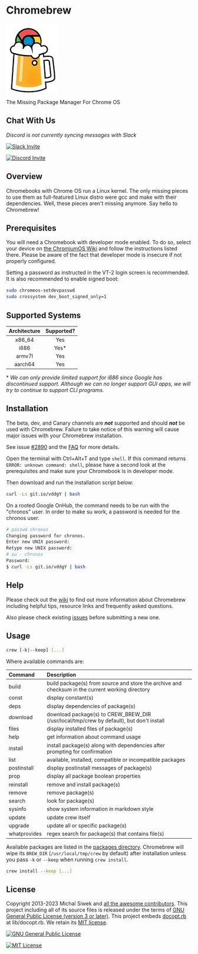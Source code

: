 
# Chromebrew

![Chromebrew logo](/images/brew.png)

The Missing Package Manager For Chrome OS

## Chat With Us

_Discord is not currently syncing messages with Slack_

[![Slack Invite](https://cdn.bfldr.com/5H442O3W/at/pl546j-7le8zk-838dm2/Slack_RGB.png?auto=webp&format=png)](mailto:crewonslack@gmail.com?subject=Slack%20invitation%20link%20request&body=Auto-generated%20by%20README.md)

[![Discord Invite](https://discord.com/assets/ff41b628a47ef3141164bfedb04fb220.png)](https://discord.gg/QRrzBXN)

## Overview

Chromebooks with Chrome OS run a Linux kernel. The only missing pieces to use them as full-featured Linux distro were gcc and make with their dependencies. Well, these pieces aren't missing anymore. Say hello to Chromebrew!

## Prerequisites

You will need a Chromebook with developer mode enabled. To do so, select your device on [the ChromiumOS Wiki](https://www.chromium.org/chromium-os/developer-information-for-chrome-os-devices) and follow the instructions listed there. Please be aware of the fact that developer mode is insecure if not properly configured.

Setting a password as instructed in the VT-2 login screen is recommended. It is also recommended to enable signed boot:

```bash
sudo chromeos-setdevpasswd
sudo crossystem dev_boot_signed_only=1
```

## Supported Systems

| Architecture | Supported? |
|:---:|:---:|
| x86_64 | Yes |
| i686 | Yes\* |
| armv7l | Yes |
| aarch64 | Yes |

\* _We can only provide limited support for i686 since Google has discontinued support. Although we can no longer support GUI apps, we will try to continue to support CLI programs._

## Installation

The beta, dev, and Canary channels are ***not*** supported and should ***not*** be used with Chromebrew. Failure to take notice of this warning will cause major issues with your Chromebrew installation.

See issue [#2890](https://github.com/chromebrew/chromebrew/issues/2890) and the [FAQ](https://github.com/chromebrew/chromebrew/wiki/FAQ) for more details.

Open the terminal with Ctrl+Alt+T and type `shell`. If this command returns `ERROR: unknown command: shell`, please have a second look at the prerequisites and make sure your Chromebook is in developer mode.

Then download and run the installation script below:

```bash
curl -Ls git.io/vddgY | bash
```

On a rooted Google OnHub, the command needs to be run with the "chronos" user. In order to make su work, a password is needed for the chronos user.

```bash
# passwd chronos
Changing password for chronos.
Enter new UNIX password:
Retype new UNIX password:
# su - chronos
Password:
$ curl -Ls git.io/vddgY | bash
```

## Help

Please check out the [wiki](https://github.com/chromebrew/chromebrew/wiki) to find out more information about Chromebrew including helpful tips, resource links and frequently asked questions.

Also please check existing [issues](https://github.com/chromebrew/chromebrew/issues) before submitting a new one.

## Usage

```bash
crew [-k|--keep] [...]
```

Where available commands are:

| Command | Description |
|:---|:---|
| build | build package(s) from source and store the archive and checksum in the current working directory |
| const | display constant(s) |
| deps | display dependencies of package(s) |
| download | download package(s) to CREW_BREW_DIR (/usr/local/tmp/crew by default), but don't install |
| files | display installed files of package(s) |
| help | get information about command usage |
| install | install package(s) along with dependencies after prompting for confirmation |
| list | available, installed, compatible or incompatible packages |
| postinstall | display postinstall messages of package(s) |
| prop | display all package boolean properties |
| reinstall | remove and install package(s) |
| remove | remove package(s) |
| search | look for package(s) |
| sysinfo | show system information in markdown style |
| update | update crew itself |
| upgrade | update all or specific package(s) |
| whatprovides | regex search for package(s) that contains file(s) |

Available packages are listed in the [packages directory](https://github.com/chromebrew/chromebrew/tree/master/packages). Chromebrew will wipe its `BREW_DIR` (`/usr/local/tmp/crew` by default) after installation unless you pass `-k` or `--keep` when running `crew install`.

```bash
crew install --keep [...]
```

## License

Copyright 2013-2023 Michal Siwek and [all the awesome contributors](https://github.com/chromebrew/chromebrew/graphs/contributors). This project including all of its source files is released under the terms of [GNU General Public License (version 3 or later)](http://www.gnu.org/licenses/gpl.txt). This project embeds [docopt.rb](https://github.com/docopt/docopt.rb) at lib/docopt.rb. We retain its [MIT license](https://github.com/chromebrew/chromebrew/blob/master/lib/docopt.LICENSE).

[![GNU General Public License](https://www.gnu.org/graphics/gplv3-127x51.png)](https://www.gnu.org/licenses/gpl-3.0.en.html)

[![MIT License](https://upload.wikimedia.org/wikipedia/commons/0/0c/MIT_logo.svg)](https://mit-license.org/)
